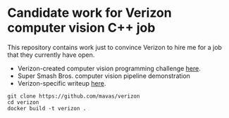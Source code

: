 # Candidate work for Verizon computer vision C++ job

This repository contains work just to convince Verizon to hire me for a job that they currently have open.

- Verizon-created computer vision programming challenge [here](challenge/challenge.md).
- Super Smash Bros. computer vision pipeline demonstration
- Verizon-specific writeup [here](verizon.md).

```
git clone https://github.com/mavas/verizon
cd verizon
docker build -t verizon .
```
